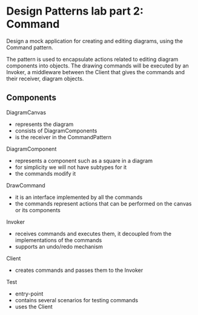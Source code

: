 # Design Patterns lab part 2: Command

Design a mock application for creating and editing diagrams, using the Command 
pattern.

The pattern is used to encapsulate actions related to editing diagram components
into objects. The drawing commands
will be executed by an Invoker, a middleware between the Client that gives the
 commands and their receiver, diagram
objects.

## Components

DiagramCanvas
- represents the diagram
- consists of DiagramComponents
- is the receiver in the CommandPattern

DiagramComponent
- represents a component such as a square in a diagram
- for simplicity we will not have subtypes for it
- the commands modify it

DrawCommand
- it is an interface implemented by all the commands
- the commands represent actions that can be performed on the canvas or its 
components

Invoker
- receives commands and executes them, it decoupled from the implementations of
 the commands
- supports an undo/redo mechanism

Client
- creates commands and passes them to the Invoker

Test
- entry-point
- contains several scenarios for testing commands
- uses the Client






